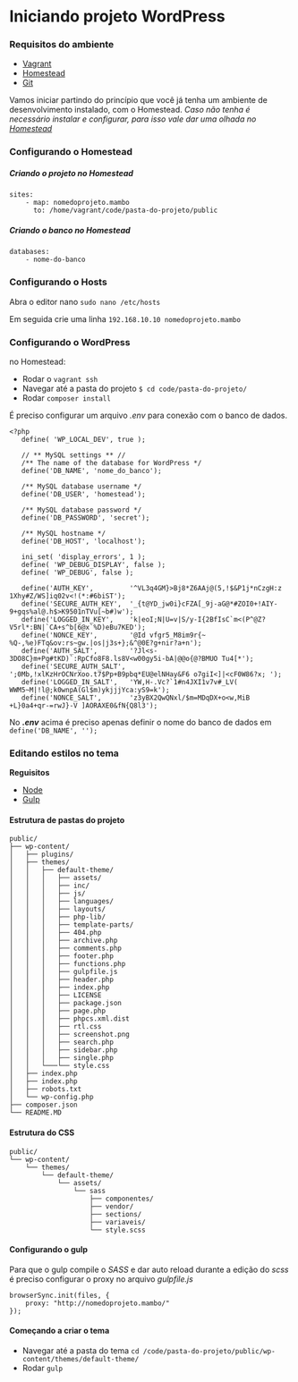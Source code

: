 # Iniciando projeto WordPress

### Requisitos do ambiente

- [Vagrant](https://www.vagrantup.com)
- [Homestead](https://laravel.com/docs/5.5/homestead)
- [Git]()

Vamos iniciar partindo do princípio que você já tenha um ambiente de desenvolvimento instalado, com o Homestead. 
_Caso não tenha é necessário instalar e configurar, para isso vale dar uma olhada no [Homestead](https://laravel.com/docs/5.5/homestead)_
 
### Configurando o Homestead

##### Criando o projeto no Homestead

```
sites:
    - map: nomedoprojeto.mambo
      to: /home/vagrant/code/pasta-do-projeto/public
```

##### Criando o banco no Homestead

```
databases:
    - nome-do-banco
```

### Configurando o Hosts

Abra o editor nano `sudo nano /etc/hosts `  

Em seguida crie uma linha `192.168.10.10 nomedoprojeto.mambo` 


### Configurando o WordPress

no Homestead:

* Rodar o `vagrant ssh` 
* Navegar até a pasta do projeto `$ cd code/pasta-do-projeto/` 
* Rodar `composer install` 

É preciso configurar um arquivo _.env_ para conexão com o banco de dados.

```
<?php
   define( 'WP_LOCAL_DEV', true );
   
   // ** MySQL settings ** //
   /** The name of the database for WordPress */
   define('DB_NAME', 'nome_do_banco');
   
   /** MySQL database username */
   define('DB_USER', 'homestead');
   
   /** MySQL database password */
   define('DB_PASSWORD', 'secret');
   
   /** MySQL hostname */
   define('DB_HOST', 'localhost');
   
   ini_set( 'display_errors', 1 );
   define( 'WP_DEBUG_DISPLAY', false );
   define( 'WP_DEBUG', false );
   
   define('AUTH_KEY',         '^VL3q4GM}>Bj8*Z6AAj@(5,!$&P1j*nCzgH:z 1Xhy#Z/WS]iq02v<!(*:#6biST');
   define('SECURE_AUTH_KEY',  '_{t@YD_jw0i}cFZA[_9j-aG@*#ZOI0+!AIY-9+gqs%al@.h$>K9501nTVu[~b#)w');
   define('LOGGED_IN_KEY',    'k|eoI;N|U=v|S/y-I{2BfIsC`m<(P^@Z?V5rl*:BN|`CA+s^b[6@x`%D)eBu7KED');
   define('NONCE_KEY',        '@Id vfgr5_M8im9r{~ %Q-,%e)FTq&ov:rs~gw.|os|j3s+};&^@0E?g+nir?a+n');
   define('AUTH_SALT',        '?Jl<s-3DO8C}m+Pg#tKD)`:RpCfo8F8.ls8V<w00gy5i-bA|@@o{@?BMUO Tu4[*');
   define('SECURE_AUTH_SALT', ';0Mb,!xlKzHrOCNrXoo.t7$Pp+B9pbq*EU@elNHay&F6 o7giI<]|<cF0W86?x; ');
   define('LOGGED_IN_SALT',   'YW,H-.Vc?`1#n4JXI1v7v#_LV( WWM5~M|!l@;k0wnpA(Gl$m)ykjjjYca:yS9=k');
   define('NONCE_SALT',       'z3yBX2QwQNxl/$m=MDqDX+o<w,MiB +L}0a4+qr-=rwJ}-V ]AORAXE0&fN{Q8l3');
```

No **_.env_** acima é preciso apenas definir o nome do banco de dados em `define('DB_NAME', '');`

### Editando estilos no tema

**Reguisitos**

- [Node](https://nodejs.org/en/)
- [Gulp](https://gulpjs.com)

#### Estrutura de pastas do projeto

```
public/
├── wp-content/
│   ├── plugins/
│   ├── themes/
│   │   ├── default-theme/
│   │   │   ├── assets/
│   │   │   ├── inc/
│   │   │   ├── js/
│   │   │   ├── languages/
│   │   │   ├── layouts/
│   │   │   ├── php-lib/
│   │   │   ├── template-parts/
│   │   │   ├── 404.php
│   │   │   ├── archive.php
│   │   │   ├── comments.php
│   │   │   ├── footer.php
│   │   │   ├── functions.php
│   │   │   ├── gulpfile.js
│   │   │   ├── header.php
│   │   │   ├── index.php
│   │   │   ├── LICENSE
│   │   │   ├── package.json
│   │   │   ├── page.php
│   │   │   ├── phpcs.xml.dist
│   │   │   ├── rtl.css
│   │   │   ├── screenshot.png
│   │   │   ├── search.php
│   │   │   ├── sidebar.php
│   │   │   ├── single.php
│   │   └───└── style.css        
│   ├── index.php
│   ├── index.php
│   ├── robots.txt
│   └── wp-config.php
├── composer.json
└── README.MD
```

#### Estrutura do CSS

```
public/
└── wp-content/
    └── themes/
        └── default-theme/
            └── assets/
                └── sass
                    ├── componentes/
                    ├── vendor/
                    ├── sections/
                    ├── variaveis/
                    └── style.scss                
```

#### Configurando o gulp

Para que o gulp compile o _SASS_ e dar auto reload durante a 
edição do _scss_ é preciso configurar o proxy no arquivo _gulpfile.js_

```
browserSync.init(files, {
    proxy: "http://nomedoprojeto.mambo/"
});
```

#### Começando a criar o tema

- Navegar até a pasta do tema `cd /code/pasta-do-projeto/public/wp-content/themes/default-theme/`
- Rodar `gulp`
